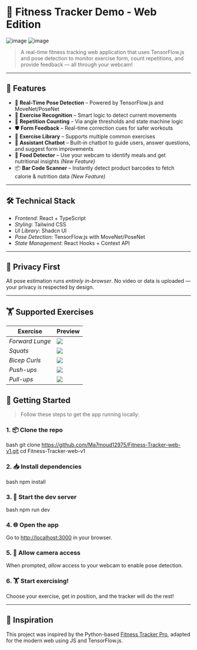 # 💪 Fitness Tracker Demo - Web Edition

![image](https://github.com/user-attachments/assets/e715ab74-ecb1-4a03-9120-b058352a0be5)
![image](https://github.com/user-attachments/assets/c914be34-8dff-4d35-851d-8174a0fbd26d)

> A real-time fitness tracking web application that uses TensorFlow.js and pose detection to monitor exercise form, count repetitions, and provide feedback — all through your webcam!

---

## 🚀 Features

- 🎯 **Real-Time Pose Detection** – Powered by TensorFlow.js and MoveNet/PoseNet  
- 🧠 **Exercise Recognition** – Smart logic to detect current movements  
- 🔁 **Repetition Counting** – Via angle thresholds and state machine logic  
- 🛡️ **Form Feedback** – Real-time correction cues for safer workouts  
- 🧾 **Exercise Library** – Supports multiple common exercises  
- 💬 **Assistant Chatbot** – Built-in chatbot to guide users, answer questions, and suggest form improvements  
- 🥗 **Food Detector** – Use your webcam to identify meals and get nutritional insights *(New Feature)*  
- 📦 **Bar Code Scanner** – Instantly detect product barcodes to fetch calorie & nutrition data *(New Feature)*  


---

## 🛠 Technical Stack

- *Frontend*: React + TypeScript  
- *Styling*: Tailwind CSS  
- *UI Library*: Shadcn UI  
- *Pose Detection*: TensorFlow.js with MoveNet/PoseNet  
- *State Management*: React Hooks + Context API  

---

## 🔐 Privacy First

All pose estimation runs *entirely in-browser*. No video or data is uploaded — your privacy is respected by design.

---

## 🏋 Supported Exercises

| Exercise        | Preview                                                                                                           |
| --------------- | ----------------------------------------------------------------------------------------------------------------- |
| *Forward Lunge* | ![](https://media.post.rvohealth.io/wp-content/uploads/sites/2/2019/05/PERFECT-SERIES_LUNGE-HORIZONTAL_GRAIN.gif) |
| *Squats*        | ![](https://i.pinimg.com/originals/f9/db/a3/f9dba36451cab8b0b5be6d5ec9fd438a.gif)                                 |
| *Bicep Curls*   | ![](https://i.pinimg.com/originals/68/4d/50/684d50925eabbdf60f66d4bf7013c9ef.gif)                                 |
| *Push-ups*      | ![](https://i.pinimg.com/originals/fd/bb/09/fdbb092b58863e5c86fdb8bb1411fcea.gif)                                 |
| *Pull-ups*      | ![](https://tunturi.org/Blogs/2022/09-pull-up.gif)                                                                |


## 🧪 Getting Started

> Follow these steps to get the app running locally:

### 1. 📦 Clone the repo

bash
git clone https://github.com/Ma7moud12975/Fitness-Tracker-web-v1.git
cd Fitness-Tracker-web-v1


### 2. 📥 Install dependencies

bash
npm install


### 3. 🧪 Start the dev server

bash
npm run dev


### 4. 🌐 Open the app

Go to [http://localhost:3000](http://localhost:3000) in your browser.

### 5. 🎥 Allow camera access

When prompted, *allow* access to your webcam to enable pose detection.

### 6. 🏋 Start exercising!

Choose your exercise, get in position, and the tracker will do the rest!

---

## 🌟 Inspiration

This project was inspired by the Python-based [Fitness Tracker Pro](https://github.com/a1harfoush/Fitness_Tracker_Pro), adapted for the modern web using JS and TensorFlow.js.
